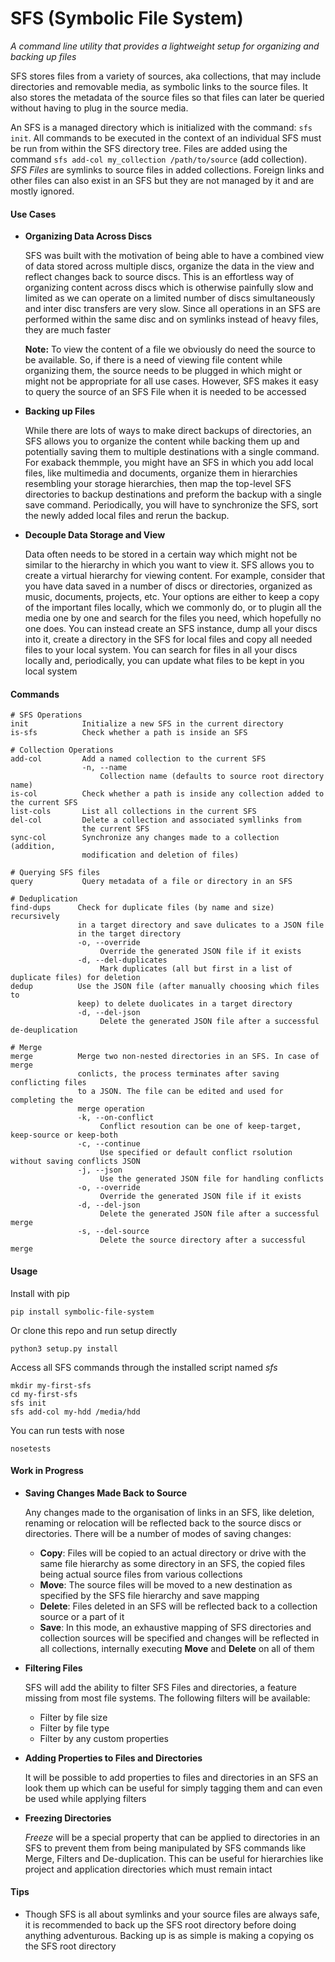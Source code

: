 # SFS (Symbolic File System)

*A command line utility that provides a lightweight setup for organizing and backing up files*

SFS stores files from a variety of sources, aka collections, that may include directories and
removable media, as symbolic links to the source files.
It also stores the metadata of the source files so that files can later be queried without having to
plug in the source media. 

An SFS is a managed directory which is initialized with the command: `sfs init`. All commands to
be executed in the context of an individual SFS must be run from within the SFS directory tree.
Files are added using the command `sfs add-col my_collection /path/to/source` (add collection).
*SFS Files* are symlinks to source files in added collections. Foreign links and other files can
also exist in an SFS but they are not managed by it and are mostly ignored.

#### Use Cases

 - __Organizing Data Across Discs__ 
     
     SFS was built with the motivation of being able to have a combined view of data stored across
     multiple discs, organize the data in the view and reflect changes back to source discs. This
     is an effortless way of organizing content across discs which is otherwise painfully slow
     and limited as we can operate on a limited number of discs simultaneously and inter disc transfers
     are very slow. Since all operations in an SFS are performed within the same disc and on symlinks
     instead of heavy files, they are much faster
     
     __Note:__ To view the content of a file we obviously do need the source to be available. So, if 
     there is a need of viewing file content while organizing them, the source needs to be plugged in which
     might or might not be appropriate for all use cases. However, SFS makes it easy to query the 
     source of an SFS File when it is needed to be accessed
      
 - __Backing up Files__
    
    While there are lots of ways to make direct backups of directories, an SFS allows you to organize
    the content while backing them up and potentially saving them to multiple destinations with a single command.
    For exaback themmple, you might have an SFS in which you add local files, like multimedia and documents, organize
    them in hierarchies resembling your storage hierarchies, then map the top-level SFS directories to backup
    destinations and preform the backup with a single save command. Periodically, you will have to synchronize
    the SFS, sort the newly added local files and rerun the backup.

 - __Decouple Data Storage and View__
 
    Data often needs to be stored in a certain way which might not be similar to the hierarchy in which you want
    to view it. SFS allows you to create a virtual hierarchy for viewing content. For example, consider that you have
    data saved in a number of discs or directories, organized as music, documents, projects, etc. Your options are
    either to keep a copy of the important files locally, which we commonly do, or to plugin all the media one by
    one and search for the files you need, which hopefully no one does. You can instead create an SFS instance,
    dump all your discs into it, create a directory in the SFS for local files and copy all needed files to your
    local system. You can search for files in all your discs locally and, periodically, you can update what files to be
    kept in you local system

#### Commands
    # SFS Operations
    init            Initialize a new SFS in the current directory
    is-sfs          Check whether a path is inside an SFS
    
    # Collection Operations
    add-col         Add a named collection to the current SFS
                    -n, --name
                        Collection name (defaults to source root directory name)
    is-col          Check whether a path is inside any collection added to the current SFS
    list-cols       List all collections in the current SFS
    del-col         Delete a collection and associated symllinks from 
                    the current SFS    
    sync-col        Synchronize any changes made to a collection (addition, 
                    modification and deletion of files)
    
    # Querying SFS files
    query           Query metadata of a file or directory in an SFS
    
    # Deduplication
    find-dups      Check for duplicate files (by name and size) recursively 
                   in a target directory and save dulicates to a JSON file
                   in the target directory
                   -o, --override
                        Override the generated JSON file if it exists
                   -d, --del-duplicates
                        Mark duplicates (all but first in a list of duplicate files) for deletion
    dedup          Use the JSON file (after manually choosing which files to
                   keep) to delete duolicates in a target directory
                   -d, --del-json
                        Delete the generated JSON file after a successful de-deuplication
                   
    # Merge
    merge          Merge two non-nested directories in an SFS. In case of merge
                   conlicts, the process terminates after saving conflicting files
                   to a JSON. The file can be edited and used for completing the
                   merge operation
                   -k, --on-conflict
                        Conflict resoution can be one of keep-target, keep-source or keep-both
                   -c, --continue
                        Use specified or default conflict rsolution without saving conflicts JSON
                   -j, --json
                        Use the generated JSON file for handling conflicts 
                   -o, --override
                        Override the generated JSON file if it exists
                   -d, --del-json
                        Delete the generated JSON file after a successful merge
                   -s, --del-source
                        Delete the source directory after a successful merge
                   
#### Usage

Install with pip

    pip install symbolic-file-system

Or clone this repo and run setup directly

    python3 setup.py install
    
Access all SFS commands through the installed script named *sfs*

    mkdir my-first-sfs
    cd my-first-sfs
    sfs init
    sfs add-col my-hdd /media/hdd
    
You can run tests with nose
    
    nosetests
    
#### Work in Progress

 - __Saving Changes Made Back to Source__ 
     
     Any changes made to the organisation of links in an SFS, like deletion, renaming 
     or relocation will be reflected back to the source discs or directories. There will
     be a number of modes of saving changes:
      - __Copy__: Files will be copied to an actual directory or drive with the same file
      hierarchy as some directory in an SFS, the copied files being actual source files
      from various collections
      - __Move__: The source files will be moved to a new destination as specified by the
      SFS file hierarchy and save mapping
      - __Delete__: Files deleted in an SFS will be reflected back to a collection source
       or a part of it
      - __Save__: In this mode, an exhaustive mapping of SFS directories and collection
      sources will be specified and changes will be reflected in all collections, internally
      executing __Move__ and __Delete__ on all of them
      
 - __Filtering Files__

    SFS will add the ability to filter SFS Files and directories, a feature missing from most
    file systems. The following filters will be available:
     - Filter by file size
     - Filter by file type
     - Filter by any custom properties
    
 - __Adding Properties to Files and Directories__
 
    It will be possible to add properties to files and directories in an SFS an look them up which can be useful
    for simply tagging them and can even be used while applying filters
 
 - __Freezing Directories__
 
    *Freeze* will be a special property that can be applied to directories in an SFS to prevent
    them from being manipulated by SFS commands like Merge, Filters and De-duplication. This
    can be useful for hierarchies like project and application directories which must remain intact
    
    
#### Tips

 - Though SFS is all about symlinks and your source files are always safe, it is recommended to back
 up the SFS root directory before doing anything adventurous. Backing up is as simple is making a 
 copying os the SFS root directory
